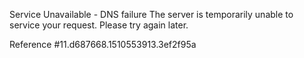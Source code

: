 Service Unavailable - DNS failure The server is temporarily unable to service your request. Please try again later.

Reference #11.d687668.1510553913.3ef2f95a